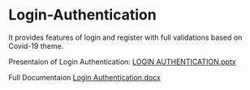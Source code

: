 # Login-Authentication
It provides features of login and register with full validations based on Covid-19 theme.

Presentaion of Login Authentication:
[LOGIN AUTHENTICATION.pptx](https://github.com/VanshikaJain184/Login-Authentication/files/9175354/LOGIN.AUTHENTICATION.pptx)

Full Documentaion
[Login Authentication.docx](https://github.com/VanshikaJain184/Login-Authentication/files/9175356/Login.Authentication.docx)
